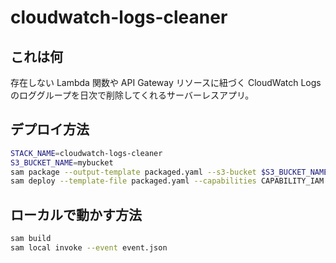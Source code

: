 # cloudwatch-logs-cleaner

## これは何

存在しない Lambda 関数や API Gateway リソースに紐づく CloudWatch Logs のロググループを日次で削除してくれるサーバーレスアプリ。


## デプロイ方法

```bash
STACK_NAME=cloudwatch-logs-cleaner
S3_BUCKET_NAME=mybucket
sam package --output-template packaged.yaml --s3-bucket $S3_BUCKET_NAME
sam deploy --template-file packaged.yaml --capabilities CAPABILITY_IAM --stack-name $STACK_NAME
```


## ローカルで動かす方法

```bash
sam build
sam local invoke --event event.json
```